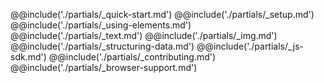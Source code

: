 @@include('./partials/_quick-start.md')
@@include('./partials/_setup.md')
@@include('./partials/_using-elements.md')
@@include('./partials/_text.md')
@@include('./partials/_img.md')
@@include('./partials/_structuring-data.md')
@@include('./partials/_js-sdk.md')
@@include('./partials/_contributing.md')
@@include('./partials/_browser-support.md')